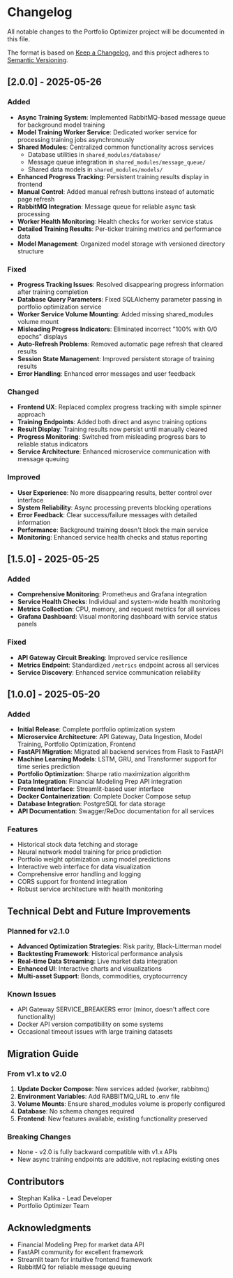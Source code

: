 # Changelog

All notable changes to the Portfolio Optimizer project will be documented in this file.

The format is based on [Keep a Changelog](https://keepachangelog.com/en/1.0.0/),
and this project adheres to [Semantic Versioning](https://semver.org/spec/v2.0.0.html).

## [2.0.0] - 2025-05-26

### Added
- **Async Training System**: Implemented RabbitMQ-based message queue for background model training
- **Model Training Worker Service**: Dedicated worker service for processing training jobs asynchronously
- **Shared Modules**: Centralized common functionality across services
  - Database utilities in `shared_modules/database/`
  - Message queue integration in `shared_modules/message_queue/`
  - Shared data models in `shared_modules/models/`
- **Enhanced Progress Tracking**: Persistent training results display in frontend
- **Manual Control**: Added manual refresh buttons instead of automatic page refresh
- **RabbitMQ Integration**: Message queue for reliable async task processing
- **Worker Health Monitoring**: Health checks for worker service status
- **Detailed Training Results**: Per-ticker training metrics and performance data
- **Model Management**: Organized model storage with versioned directory structure

### Fixed
- **Progress Tracking Issues**: Resolved disappearing progress information after training completion
- **Database Query Parameters**: Fixed SQLAlchemy parameter passing in portfolio optimization service
- **Worker Service Volume Mounting**: Added missing shared_modules volume mount
- **Misleading Progress Indicators**: Eliminated incorrect "100% with 0/0 epochs" displays
- **Auto-Refresh Problems**: Removed automatic page refresh that cleared results
- **Session State Management**: Improved persistent storage of training results
- **Error Handling**: Enhanced error messages and user feedback

### Changed
- **Frontend UX**: Replaced complex progress tracking with simple spinner approach
- **Training Endpoints**: Added both direct and async training options
- **Result Display**: Training results now persist until manually cleared
- **Progress Monitoring**: Switched from misleading progress bars to reliable status indicators
- **Service Architecture**: Enhanced microservice communication with message queuing

### Improved
- **User Experience**: No more disappearing results, better control over interface
- **System Reliability**: Async processing prevents blocking operations
- **Error Feedback**: Clear success/failure messages with detailed information
- **Performance**: Background training doesn't block the main service
- **Monitoring**: Enhanced service health checks and status reporting

## [1.5.0] - 2025-05-25

### Added
- **Comprehensive Monitoring**: Prometheus and Grafana integration
- **Service Health Checks**: Individual and system-wide health monitoring
- **Metrics Collection**: CPU, memory, and request metrics for all services
- **Grafana Dashboard**: Visual monitoring dashboard with service status panels

### Fixed
- **API Gateway Circuit Breaking**: Improved service resilience
- **Metrics Endpoint**: Standardized `/metrics` endpoint across all services
- **Service Discovery**: Enhanced service communication reliability

## [1.0.0] - 2025-05-20

### Added
- **Initial Release**: Complete portfolio optimization system
- **Microservice Architecture**: API Gateway, Data Ingestion, Model Training, Portfolio Optimization, Frontend
- **FastAPI Migration**: Migrated all backend services from Flask to FastAPI
- **Machine Learning Models**: LSTM, GRU, and Transformer support for time series prediction
- **Portfolio Optimization**: Sharpe ratio maximization algorithm
- **Data Integration**: Financial Modeling Prep API integration
- **Frontend Interface**: Streamlit-based user interface
- **Docker Containerization**: Complete Docker Compose setup
- **Database Integration**: PostgreSQL for data storage
- **API Documentation**: Swagger/ReDoc documentation for all services

### Features
- Historical stock data fetching and storage
- Neural network model training for price prediction
- Portfolio weight optimization using model predictions
- Interactive web interface for data visualization
- Comprehensive error handling and logging
- CORS support for frontend integration
- Robust service architecture with health monitoring

## Technical Debt and Future Improvements

### Planned for v2.1.0
- **Advanced Optimization Strategies**: Risk parity, Black-Litterman model
- **Backtesting Framework**: Historical performance analysis
- **Real-time Data Streaming**: Live market data integration
- **Enhanced UI**: Interactive charts and visualizations
- **Multi-asset Support**: Bonds, commodities, cryptocurrency

### Known Issues
- API Gateway SERVICE_BREAKERS error (minor, doesn't affect core functionality)
- Docker API version compatibility on some systems
- Occasional timeout issues with large training datasets

## Migration Guide

### From v1.x to v2.0
1. **Update Docker Compose**: New services added (worker, rabbitmq)
2. **Environment Variables**: Add RABBITMQ_URL to .env file
3. **Volume Mounts**: Ensure shared_modules volume is properly configured
4. **Database**: No schema changes required
5. **Frontend**: New features available, existing functionality preserved

### Breaking Changes
- None - v2.0 is fully backward compatible with v1.x APIs
- New async training endpoints are additive, not replacing existing ones

## Contributors
- Stephan Kalika - Lead Developer
- Portfolio Optimizer Team

## Acknowledgments
- Financial Modeling Prep for market data API
- FastAPI community for excellent framework
- Streamlit team for intuitive frontend framework
- RabbitMQ for reliable message queuing 